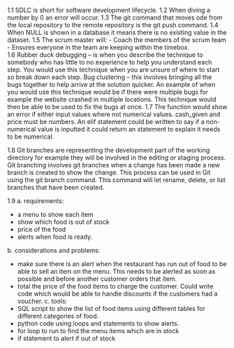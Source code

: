 1.1	SDLC is short for software development lifecycle. 
1.2 When diving a number by 0 an error will occur. 
1.3 The git command that moves ode from the local repository to the remote repository is the git push command. 
1.4 When NULL is shown in a database it means there is no existing value in the dataset. 
1.5 The scrum master will:
	- Coach the members of the scrum team 
	- Ensures everyone in the team are keeping within the timebox.  
1.6 Rubber duck debugging – is when you describe the technique to somebody who has little to no experience to help you understand each step. You would use this technique when you are unsure of where to start so break down each step. 
Bug clustering – this involves bringing all the bugs together to help arrive at the solution quicker. An example of when you would use this technique would be if there were multiple bugs for example the website crashed in multiple locations. This technique would then be able to be used to fix the bugs at once. 
1.7 The function would show an error if either input values where not numerical values. cash_given and price must be numbers. An elif statement could be written to say if a non-numerical value is inputted it could return an statement to explain it needs to be numerical. 

1.8 Git branches are representing the development part of the working directory for example they will be involved in the editing or staging process. Git branching involves git branches when a change has been made a new branch is created to show the change. 
This process can be used in Git using the git branch command. This command will let rename, delete, or list branches that have been created. 

1.9
 a. requirements:
-  a menu to show each item 
- show which food is out of stock
- price of the food
- alerts when food is ready. 

b. considerations and problems:
- make sure there is an alert when the restaurant has run out of food to be able to sell an item on the menu. This needs to be alerted as soon as possible and before another customer orders that item. 
-  total the price of the food items to charge the customer. Could write code which would be able to handle discounts if the customers had a voucher. 
c. tools:
- SQL script to show the list of food items using different tables for different categories of food. 
- python code using loops and statements to show alerts. 
- for loop to run to find the menu items which are in stock 
- if statement to alert if out of stock 
